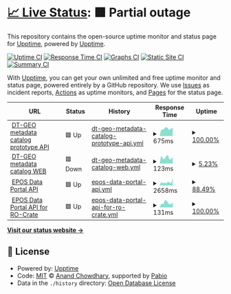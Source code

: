 # [📈 Live Status](https://upptime.github.io/upptime): <!--live status--> **🟧 Partial outage**

This repository contains the open-source uptime monitor and status page for [Upptime](https://upptime.js.org), powered by [Upptime](https://github.com/upptime/upptime).

[![Uptime CI](https://github.com/orviz/dtgeo/workflows/Uptime%20CI/badge.svg)](https://github.com/orviz/dtgeo/actions?query=workflow%3A%22Uptime+CI%22)
[![Response Time CI](https://github.com/orviz/dtgeo/workflows/Response%20Time%20CI/badge.svg)](https://github.com/orviz/dtgeo/actions?query=workflow%3A%22Response+Time+CI%22)
[![Graphs CI](https://github.com/orviz/dtgeo/workflows/Graphs%20CI/badge.svg)](https://github.com/orviz/dtgeo/actions?query=workflow%3A%22Graphs+CI%22)
[![Static Site CI](https://github.com/orviz/dtgeo/workflows/Static%20Site%20CI/badge.svg)](https://github.com/orviz/dtgeo/actions?query=workflow%3A%22Static+Site+CI%22)
[![Summary CI](https://github.com/orviz/dtgeo/workflows/Summary%20CI/badge.svg)](https://github.com/orviz/dtgeo/actions?query=workflow%3A%22Summary+CI%22)

With [Upptime](https://upptime.js.org), you can get your own unlimited and free uptime monitor and status page, powered entirely by a GitHub repository. We use [Issues](https://github.com/upptime/upptime/issues) as incident reports, [Actions](https://github.com/orviz/dtgeo/actions) as uptime monitors, and [Pages](https://upptime.github.io/upptime) for the status page.

<!--start: status pages-->
<!-- This summary is generated by Upptime (https://github.com/upptime/upptime) -->
<!-- Do not edit this manually, your changes will be overwritten -->
<!-- prettier-ignore -->
| URL | Status | History | Response Time | Uptime |
| --- | ------ | ------- | ------------- | ------ |
| <img alt="" src="https://icons.duckduckgo.com/ip3/ics-c.epos-ip.org.ico" height="13"> [DT-GEO metadata catalog prototype API](https://ics-c.epos-ip.org/development/k8s-epos-deploy/dt-geo/api/v1) | 🟩 Up | [dt-geo-metadata-catalog-prototype-api.yml](https://github.com/orviz/dtgeo/commits/HEAD/history/dt-geo-metadata-catalog-prototype-api.yml) | <details><summary><img alt="Response time graph" src="./graphs/dt-geo-metadata-catalog-prototype-api/response-time-week.png" height="20"> 675ms</summary><br><a href="https://orviz.github.io/dtgeo/history/dt-geo-metadata-catalog-prototype-api"><img alt="Response time 892" src="https://img.shields.io/endpoint?url=https%3A%2F%2Fraw.githubusercontent.com%2Forviz%2Fdtgeo%2FHEAD%2Fapi%2Fdt-geo-metadata-catalog-prototype-api%2Fresponse-time.json"></a><br><a href="https://orviz.github.io/dtgeo/history/dt-geo-metadata-catalog-prototype-api"><img alt="24-hour response time 747" src="https://img.shields.io/endpoint?url=https%3A%2F%2Fraw.githubusercontent.com%2Forviz%2Fdtgeo%2FHEAD%2Fapi%2Fdt-geo-metadata-catalog-prototype-api%2Fresponse-time-day.json"></a><br><a href="https://orviz.github.io/dtgeo/history/dt-geo-metadata-catalog-prototype-api"><img alt="7-day response time 675" src="https://img.shields.io/endpoint?url=https%3A%2F%2Fraw.githubusercontent.com%2Forviz%2Fdtgeo%2FHEAD%2Fapi%2Fdt-geo-metadata-catalog-prototype-api%2Fresponse-time-week.json"></a><br><a href="https://orviz.github.io/dtgeo/history/dt-geo-metadata-catalog-prototype-api"><img alt="30-day response time 972" src="https://img.shields.io/endpoint?url=https%3A%2F%2Fraw.githubusercontent.com%2Forviz%2Fdtgeo%2FHEAD%2Fapi%2Fdt-geo-metadata-catalog-prototype-api%2Fresponse-time-month.json"></a><br><a href="https://orviz.github.io/dtgeo/history/dt-geo-metadata-catalog-prototype-api"><img alt="1-year response time 892" src="https://img.shields.io/endpoint?url=https%3A%2F%2Fraw.githubusercontent.com%2Forviz%2Fdtgeo%2FHEAD%2Fapi%2Fdt-geo-metadata-catalog-prototype-api%2Fresponse-time-year.json"></a></details> | <details><summary><a href="https://orviz.github.io/dtgeo/history/dt-geo-metadata-catalog-prototype-api">100.00%</a></summary><a href="https://orviz.github.io/dtgeo/history/dt-geo-metadata-catalog-prototype-api"><img alt="All-time uptime 75.31%" src="https://img.shields.io/endpoint?url=https%3A%2F%2Fraw.githubusercontent.com%2Forviz%2Fdtgeo%2FHEAD%2Fapi%2Fdt-geo-metadata-catalog-prototype-api%2Fuptime.json"></a><br><a href="https://orviz.github.io/dtgeo/history/dt-geo-metadata-catalog-prototype-api"><img alt="24-hour uptime 100.00%" src="https://img.shields.io/endpoint?url=https%3A%2F%2Fraw.githubusercontent.com%2Forviz%2Fdtgeo%2FHEAD%2Fapi%2Fdt-geo-metadata-catalog-prototype-api%2Fuptime-day.json"></a><br><a href="https://orviz.github.io/dtgeo/history/dt-geo-metadata-catalog-prototype-api"><img alt="7-day uptime 100.00%" src="https://img.shields.io/endpoint?url=https%3A%2F%2Fraw.githubusercontent.com%2Forviz%2Fdtgeo%2FHEAD%2Fapi%2Fdt-geo-metadata-catalog-prototype-api%2Fuptime-week.json"></a><br><a href="https://orviz.github.io/dtgeo/history/dt-geo-metadata-catalog-prototype-api"><img alt="30-day uptime 58.14%" src="https://img.shields.io/endpoint?url=https%3A%2F%2Fraw.githubusercontent.com%2Forviz%2Fdtgeo%2FHEAD%2Fapi%2Fdt-geo-metadata-catalog-prototype-api%2Fuptime-month.json"></a><br><a href="https://orviz.github.io/dtgeo/history/dt-geo-metadata-catalog-prototype-api"><img alt="1-year uptime 75.31%" src="https://img.shields.io/endpoint?url=https%3A%2F%2Fraw.githubusercontent.com%2Forviz%2Fdtgeo%2FHEAD%2Fapi%2Fdt-geo-metadata-catalog-prototype-api%2Fuptime-year.json"></a></details>
| <img alt="" src="https://icons.duckduckgo.com/ip3/ics-c.epos-ip.org.ico" height="13"> [DT-GEO metadata catalog WEB](https://ics-c.epos-ip.org/development/k8s-epos-deploy/dt-geo/) | 🟥 Down | [dt-geo-metadata-catalog-web.yml](https://github.com/orviz/dtgeo/commits/HEAD/history/dt-geo-metadata-catalog-web.yml) | <details><summary><img alt="Response time graph" src="./graphs/dt-geo-metadata-catalog-web/response-time-week.png" height="20"> 123ms</summary><br><a href="https://orviz.github.io/dtgeo/history/dt-geo-metadata-catalog-web"><img alt="Response time 223" src="https://img.shields.io/endpoint?url=https%3A%2F%2Fraw.githubusercontent.com%2Forviz%2Fdtgeo%2FHEAD%2Fapi%2Fdt-geo-metadata-catalog-web%2Fresponse-time.json"></a><br><a href="https://orviz.github.io/dtgeo/history/dt-geo-metadata-catalog-web"><img alt="24-hour response time 136" src="https://img.shields.io/endpoint?url=https%3A%2F%2Fraw.githubusercontent.com%2Forviz%2Fdtgeo%2FHEAD%2Fapi%2Fdt-geo-metadata-catalog-web%2Fresponse-time-day.json"></a><br><a href="https://orviz.github.io/dtgeo/history/dt-geo-metadata-catalog-web"><img alt="7-day response time 123" src="https://img.shields.io/endpoint?url=https%3A%2F%2Fraw.githubusercontent.com%2Forviz%2Fdtgeo%2FHEAD%2Fapi%2Fdt-geo-metadata-catalog-web%2Fresponse-time-week.json"></a><br><a href="https://orviz.github.io/dtgeo/history/dt-geo-metadata-catalog-web"><img alt="30-day response time 200" src="https://img.shields.io/endpoint?url=https%3A%2F%2Fraw.githubusercontent.com%2Forviz%2Fdtgeo%2FHEAD%2Fapi%2Fdt-geo-metadata-catalog-web%2Fresponse-time-month.json"></a><br><a href="https://orviz.github.io/dtgeo/history/dt-geo-metadata-catalog-web"><img alt="1-year response time 223" src="https://img.shields.io/endpoint?url=https%3A%2F%2Fraw.githubusercontent.com%2Forviz%2Fdtgeo%2FHEAD%2Fapi%2Fdt-geo-metadata-catalog-web%2Fresponse-time-year.json"></a></details> | <details><summary><a href="https://orviz.github.io/dtgeo/history/dt-geo-metadata-catalog-web">5.23%</a></summary><a href="https://orviz.github.io/dtgeo/history/dt-geo-metadata-catalog-web"><img alt="All-time uptime 94.07%" src="https://img.shields.io/endpoint?url=https%3A%2F%2Fraw.githubusercontent.com%2Forviz%2Fdtgeo%2FHEAD%2Fapi%2Fdt-geo-metadata-catalog-web%2Fuptime.json"></a><br><a href="https://orviz.github.io/dtgeo/history/dt-geo-metadata-catalog-web"><img alt="24-hour uptime 0.00%" src="https://img.shields.io/endpoint?url=https%3A%2F%2Fraw.githubusercontent.com%2Forviz%2Fdtgeo%2FHEAD%2Fapi%2Fdt-geo-metadata-catalog-web%2Fuptime-day.json"></a><br><a href="https://orviz.github.io/dtgeo/history/dt-geo-metadata-catalog-web"><img alt="7-day uptime 5.23%" src="https://img.shields.io/endpoint?url=https%3A%2F%2Fraw.githubusercontent.com%2Forviz%2Fdtgeo%2FHEAD%2Fapi%2Fdt-geo-metadata-catalog-web%2Fuptime-week.json"></a><br><a href="https://orviz.github.io/dtgeo/history/dt-geo-metadata-catalog-web"><img alt="30-day uptime 63.21%" src="https://img.shields.io/endpoint?url=https%3A%2F%2Fraw.githubusercontent.com%2Forviz%2Fdtgeo%2FHEAD%2Fapi%2Fdt-geo-metadata-catalog-web%2Fuptime-month.json"></a><br><a href="https://orviz.github.io/dtgeo/history/dt-geo-metadata-catalog-web"><img alt="1-year uptime 94.07%" src="https://img.shields.io/endpoint?url=https%3A%2F%2Fraw.githubusercontent.com%2Forviz%2Fdtgeo%2FHEAD%2Fapi%2Fdt-geo-metadata-catalog-web%2Fuptime-year.json"></a></details>
| <img alt="" src="https://icons.duckduckgo.com/ip3/www.ics-c.epos-eu.org.ico" height="13"> [EPOS Data Portal API](https://www.ics-c.epos-eu.org/api/v1/) | 🟩 Up | [epos-data-portal-api.yml](https://github.com/orviz/dtgeo/commits/HEAD/history/epos-data-portal-api.yml) | <details><summary><img alt="Response time graph" src="./graphs/epos-data-portal-api/response-time-week.png" height="20"> 2658ms</summary><br><a href="https://orviz.github.io/dtgeo/history/epos-data-portal-api"><img alt="Response time 2276" src="https://img.shields.io/endpoint?url=https%3A%2F%2Fraw.githubusercontent.com%2Forviz%2Fdtgeo%2FHEAD%2Fapi%2Fepos-data-portal-api%2Fresponse-time.json"></a><br><a href="https://orviz.github.io/dtgeo/history/epos-data-portal-api"><img alt="24-hour response time 6238" src="https://img.shields.io/endpoint?url=https%3A%2F%2Fraw.githubusercontent.com%2Forviz%2Fdtgeo%2FHEAD%2Fapi%2Fepos-data-portal-api%2Fresponse-time-day.json"></a><br><a href="https://orviz.github.io/dtgeo/history/epos-data-portal-api"><img alt="7-day response time 2658" src="https://img.shields.io/endpoint?url=https%3A%2F%2Fraw.githubusercontent.com%2Forviz%2Fdtgeo%2FHEAD%2Fapi%2Fepos-data-portal-api%2Fresponse-time-week.json"></a><br><a href="https://orviz.github.io/dtgeo/history/epos-data-portal-api"><img alt="30-day response time 2453" src="https://img.shields.io/endpoint?url=https%3A%2F%2Fraw.githubusercontent.com%2Forviz%2Fdtgeo%2FHEAD%2Fapi%2Fepos-data-portal-api%2Fresponse-time-month.json"></a><br><a href="https://orviz.github.io/dtgeo/history/epos-data-portal-api"><img alt="1-year response time 2276" src="https://img.shields.io/endpoint?url=https%3A%2F%2Fraw.githubusercontent.com%2Forviz%2Fdtgeo%2FHEAD%2Fapi%2Fepos-data-portal-api%2Fresponse-time-year.json"></a></details> | <details><summary><a href="https://orviz.github.io/dtgeo/history/epos-data-portal-api">88.49%</a></summary><a href="https://orviz.github.io/dtgeo/history/epos-data-portal-api"><img alt="All-time uptime 99.20%" src="https://img.shields.io/endpoint?url=https%3A%2F%2Fraw.githubusercontent.com%2Forviz%2Fdtgeo%2FHEAD%2Fapi%2Fepos-data-portal-api%2Fuptime.json"></a><br><a href="https://orviz.github.io/dtgeo/history/epos-data-portal-api"><img alt="24-hour uptime 100.00%" src="https://img.shields.io/endpoint?url=https%3A%2F%2Fraw.githubusercontent.com%2Forviz%2Fdtgeo%2FHEAD%2Fapi%2Fepos-data-portal-api%2Fuptime-day.json"></a><br><a href="https://orviz.github.io/dtgeo/history/epos-data-portal-api"><img alt="7-day uptime 88.49%" src="https://img.shields.io/endpoint?url=https%3A%2F%2Fraw.githubusercontent.com%2Forviz%2Fdtgeo%2FHEAD%2Fapi%2Fepos-data-portal-api%2Fuptime-week.json"></a><br><a href="https://orviz.github.io/dtgeo/history/epos-data-portal-api"><img alt="30-day uptime 97.35%" src="https://img.shields.io/endpoint?url=https%3A%2F%2Fraw.githubusercontent.com%2Forviz%2Fdtgeo%2FHEAD%2Fapi%2Fepos-data-portal-api%2Fuptime-month.json"></a><br><a href="https://orviz.github.io/dtgeo/history/epos-data-portal-api"><img alt="1-year uptime 99.20%" src="https://img.shields.io/endpoint?url=https%3A%2F%2Fraw.githubusercontent.com%2Forviz%2Fdtgeo%2FHEAD%2Fapi%2Fepos-data-portal-api%2Fuptime-year.json"></a></details>
| <img alt="" src="https://icons.duckduckgo.com/ip3/ics-c.epos-ip.org.ico" height="13"> [EPOS Data Portal API for RO-Crate](https://ics-c.epos-ip.org/rocrateservice/eposgeojson) | 🟩 Up | [epos-data-portal-api-for-ro-crate.yml](https://github.com/orviz/dtgeo/commits/HEAD/history/epos-data-portal-api-for-ro-crate.yml) | <details><summary><img alt="Response time graph" src="./graphs/epos-data-portal-api-for-ro-crate/response-time-week.png" height="20"> 131ms</summary><br><a href="https://orviz.github.io/dtgeo/history/epos-data-portal-api-for-ro-crate"><img alt="Response time 240" src="https://img.shields.io/endpoint?url=https%3A%2F%2Fraw.githubusercontent.com%2Forviz%2Fdtgeo%2FHEAD%2Fapi%2Fepos-data-portal-api-for-ro-crate%2Fresponse-time.json"></a><br><a href="https://orviz.github.io/dtgeo/history/epos-data-portal-api-for-ro-crate"><img alt="24-hour response time 142" src="https://img.shields.io/endpoint?url=https%3A%2F%2Fraw.githubusercontent.com%2Forviz%2Fdtgeo%2FHEAD%2Fapi%2Fepos-data-portal-api-for-ro-crate%2Fresponse-time-day.json"></a><br><a href="https://orviz.github.io/dtgeo/history/epos-data-portal-api-for-ro-crate"><img alt="7-day response time 131" src="https://img.shields.io/endpoint?url=https%3A%2F%2Fraw.githubusercontent.com%2Forviz%2Fdtgeo%2FHEAD%2Fapi%2Fepos-data-portal-api-for-ro-crate%2Fresponse-time-week.json"></a><br><a href="https://orviz.github.io/dtgeo/history/epos-data-portal-api-for-ro-crate"><img alt="30-day response time 156" src="https://img.shields.io/endpoint?url=https%3A%2F%2Fraw.githubusercontent.com%2Forviz%2Fdtgeo%2FHEAD%2Fapi%2Fepos-data-portal-api-for-ro-crate%2Fresponse-time-month.json"></a><br><a href="https://orviz.github.io/dtgeo/history/epos-data-portal-api-for-ro-crate"><img alt="1-year response time 240" src="https://img.shields.io/endpoint?url=https%3A%2F%2Fraw.githubusercontent.com%2Forviz%2Fdtgeo%2FHEAD%2Fapi%2Fepos-data-portal-api-for-ro-crate%2Fresponse-time-year.json"></a></details> | <details><summary><a href="https://orviz.github.io/dtgeo/history/epos-data-portal-api-for-ro-crate">100.00%</a></summary><a href="https://orviz.github.io/dtgeo/history/epos-data-portal-api-for-ro-crate"><img alt="All-time uptime 99.93%" src="https://img.shields.io/endpoint?url=https%3A%2F%2Fraw.githubusercontent.com%2Forviz%2Fdtgeo%2FHEAD%2Fapi%2Fepos-data-portal-api-for-ro-crate%2Fuptime.json"></a><br><a href="https://orviz.github.io/dtgeo/history/epos-data-portal-api-for-ro-crate"><img alt="24-hour uptime 100.00%" src="https://img.shields.io/endpoint?url=https%3A%2F%2Fraw.githubusercontent.com%2Forviz%2Fdtgeo%2FHEAD%2Fapi%2Fepos-data-portal-api-for-ro-crate%2Fuptime-day.json"></a><br><a href="https://orviz.github.io/dtgeo/history/epos-data-portal-api-for-ro-crate"><img alt="7-day uptime 100.00%" src="https://img.shields.io/endpoint?url=https%3A%2F%2Fraw.githubusercontent.com%2Forviz%2Fdtgeo%2FHEAD%2Fapi%2Fepos-data-portal-api-for-ro-crate%2Fuptime-week.json"></a><br><a href="https://orviz.github.io/dtgeo/history/epos-data-portal-api-for-ro-crate"><img alt="30-day uptime 99.94%" src="https://img.shields.io/endpoint?url=https%3A%2F%2Fraw.githubusercontent.com%2Forviz%2Fdtgeo%2FHEAD%2Fapi%2Fepos-data-portal-api-for-ro-crate%2Fuptime-month.json"></a><br><a href="https://orviz.github.io/dtgeo/history/epos-data-portal-api-for-ro-crate"><img alt="1-year uptime 99.93%" src="https://img.shields.io/endpoint?url=https%3A%2F%2Fraw.githubusercontent.com%2Forviz%2Fdtgeo%2FHEAD%2Fapi%2Fepos-data-portal-api-for-ro-crate%2Fuptime-year.json"></a></details>

<!--end: status pages-->

[**Visit our status website →**](https://upptime.github.io/upptime)

## 📄 License

- Powered by: [Upptime](https://github.com/upptime/upptime)
- Code: [MIT](./LICENSE) © [Anand Chowdhary](https://anandchowdhary.com), supported by [Pabio](https://pabio.com)
- Data in the `./history` directory: [Open Database License](https://opendatacommons.org/licenses/odbl/1-0/)
